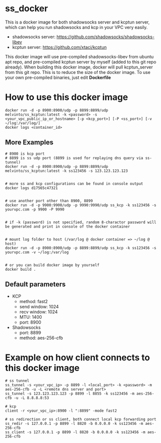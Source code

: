 # ss_docker
This is a docker image for both shadowsocks server and kcptun server, which can help you run shadowsocks and kcp in your VPC very easily.

* shadowsocks server: https://github.com/shadowsocks/shadowsocks-libev
* kcptun server: https://github.com/xtaci/kcptun

This docker image will use pre-compiled shadowsocks-libev from ubuntu apt repo, and pre-compiled kcptun server by myself (added to this git repo already). When building this docker image, docker will pull kcptun_server from this git repo. This is to reduce the size of the docker image. To use your own pre-compiled binaries, just edit **Dockerfile**

# How to use this docker image
````
docker run -d -p 8900:8900/udp -p 8899:8899/udp melvinto/ss_kcptun:latest -k <password> -s <your_vpc_public_ip_or_hostname> [-p <kcp_port>] [-P <ss_port>] [-v ~/log:/var/log/]
docker logs <container_id>
````

## More Examples
````
# 8900 is kcp port
# 8899 is ss udp port (8899 is used for replaying dns query via ss-tunnel)
docker run -d -p 8900:8900/udp -p 8899:8899/udp melvinto/ss_kcptun:latest -k ss123456 -s 123.123.123.123


# more ss and kcp configurations can be found in console output
docker logs d17565c47321


# use another port other than 8900, 8899
docker run -d -p 9900:9900/udp -p 9990:9990/udp ss_kcp -k ss123456 -s yourvpc.com -p 9900 -P 9990


# if -k (password) is not specified, random 8-charactor password will be generated and print in console of the docker container


# mount log folder to host (/var/log @ docker container => ~/log @ host)
docker run -d -p 8900:8900/udp -p 8899:8899/udp ss_kcp -k ss123456 -s yourvpc.com -v ~/log:/var/log


# or you can build docker image by yourself
docker build .
````

## Default parameters
* KCP
  * method: fast2
  * send window: 1024
  * recv window: 1024
  * MTU: 1400
  * port: 8900
* Shadowsocks
  * port: 8899
  * method: aes-256-cfb
  
# Example on how client connects to this docker image
```
# ss tunnel
ss_tunnel -s <your_vpc_ip> -p 8899 -l <local_port> -k <password> -m aes-256-cfb -u -L <remote dns server and port>
ss_tunnel -s 123.123.123.123 -p 8899 -l 8855 -k ss123456 -m aes-256-cfb -u -L 8.8.8.8:53

# kcp
client -r <your_vpc_ip>:8900 -l ":8899" -mode fast2

# ss redirection or ss client, both connect local kcp forwarding port
ss_redir -s 127.0.0.1 -p 8899 -l 8820 -b 0.0.0.0 -k ss123456 -m aes-256-cfb
ss_client -s 127.0.0.1 -p 8899 -l 8820 -b 0.0.0.0 -k ss123456 -m aes-256-cfb

```
